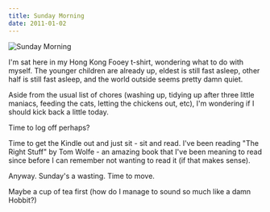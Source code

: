 ```yaml
---
title: Sunday Morning
date: 2011-01-02
---
```


![Sunday Morning](https://source.unsplash.com/jpkvklXwt98/1600x900)

I'm sat here in my Hong Kong Fooey t-shirt, wondering what to do with myself. The younger children are already up, eldest is still fast asleep, other half is still fast asleep, and the world outside seems pretty damn quiet.

Aside from the usual list of chores (washing up, tidying up after three little maniacs, feeding the cats, letting the chickens out, etc), I'm wondering if I should kick back a little today.

Time to log off perhaps?

Time to get the Kindle out and just sit - sit and read. I've been reading "The Right Stuff" by Tom Wolfe - an amazing book that I've been meaning to read since before I can remember not wanting to read it (if that makes sense).

Anyway. Sunday's a wasting. Time to move.

Maybe a cup of tea first (how do I manage to sound so much like a damn Hobbit?)